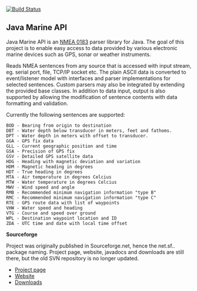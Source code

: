 [![Build Status](https://travis-ci.org/ktuukkan/marine-api.png)](https://travis-ci.org/ktuukkan/marine-api)

Java Marine API
---------------

Java Marine API is an [NMEA 0183](http://en.wikipedia.org/wiki/NMEA_0183) parser library for Java. The goal of this project is to enable easy access to data provided by various electronic marine devices such as GPS, sonar or weather instruments.

Reads NMEA sentences from any source that is accessed with input stream, eg. serial port, file, TCP/IP socket etc. The plain ASCII data is converted to event/listener model with interfaces and parser implementations for selected sentences. Custom parsers may also be integrated by extending the provided base classes. In addition to data input, output is also supported by allowing the modification of sentence contents with data formatting and validation.

Currently the following sentences are supported:

    BOD - Bearing from origin to destination
    DBT - Water depth below transducer in meters, feet and fathoms.
    DPT - Water depth in meters with offset to transducer.
    GGA - GPS fix data
    GLL - Current geographic position and time
    GSA - Precision of GPS fix
    GSV - Detailed GPS satellite data
    HDG - Heading with magnetic deviation and variation
    HDM - Magnetic heading in degrees
    HDT - True heading in degrees
    MTA - Air temperature in degrees Celcius
    MTW - Water temperature in degrees Celcius
    MWV - Wind speed and angle
    RMB - Recommended minimum navigation information "type B"
    RMC - Recommended minimum navigation information "type C"
    RTE - GPS route data with list of waypoints
    VHW - Water speed and heading
    VTG - Course and speed over ground
    WPL - Destination waypoint location and ID
    ZDA - UTC time and date with local time offset

**Sourceforge**

Project was originally published in Sourceforge.net, hence the net.sf.. package naming. Project page, website, javadocs and downloads are still there, but the old SVN repository is no longer updated.

* [Project page](http://sf.net/projects/marineapi/)
* [Website](http://marineapi.sf.net/)
* [Downloads](https://sourceforge.net/projects/marineapi/files/Releases/)

